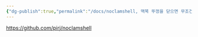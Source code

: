 ```yaml
---
{"dg-publish":true,"permalink":"/docs/noclamshell, 맥북 뚜껑을 닫으면 무조건 sleep모드로/","title":"noclamshell, 맥북 뚜껑을 닫으면 무조건 sleep모드로"}
---
```


<https://github.com/pirj/noclamshell>
